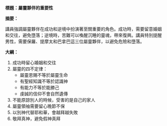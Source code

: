 **標題：屬靈夥伴的重要性**

**摘要：**

講員強調屬靈夥伴在成功和逆境中扮演著至關重要的角色。成功時，需要留意婚姻和交往，避免墮落；逆境時，苦難可以喚醒沉睡的靈魂，帶來復興。講員特別提醒男性，需要保羅、提摩太和巴拿巴這三位屬靈夥伴，以避免危險和墮落。

**大綱：**

1. 成功時留心婚姻和交往
2. 屬靈的四不定律：
    - 屬靈恩賜不等於屬靈生命
    - 有聖經知識不等於認識神
    - 有能力不等於能勝己
    - 虔誠的信仰不會自然遺傳
3. 不能原諒別人的時候，受害的是自己的家人
4. 屬靈領袖需要留心晚節不保
5. 以別神代替耶和華，會越拜越失敗
6. 敬拜真神，避免假神真拜